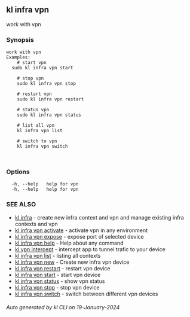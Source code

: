 ## kl infra vpn

work with vpn

### Synopsis

```
work with vpn
Examples:
	# start vpn
  sudo kl infra vpn start

	# stop vpn
	sudo kl infra vpn stop

	# restart vpn
	sudo kl infra vpn restart

	# status vpn
	sudo kl infra vpn status

	# list all vpn
	kl infra vpn list

	# switch to vpn
	kl infra vpn switch

	
```

### Options

```
  -h, --help   help for vpn
  -h, --help   help for vpn
```

### SEE ALSO

* [kl infra](kl_infra.md)  - create new infra context and vpn and manage existing infra contexts and vpn
* [kl infra vpn activate](kl_infra_vpn_activate.md)  - activate vpn in any environment
* [kl infra vpn expose](kl_infra_vpn_expose.md)  - expose port of selected device
* [kl infra vpn help](kl_infra_vpn_help.md)  - Help about any command
* [kl vpn intercept](kl_vpn_intercept.md)  - intercept app to tunnel trafic to your device
* [kl infra vpn list](kl_infra_vpn_list.md)  - listing all contexts
* [kl infra vpn new](kl_infra_vpn_new.md)  - Create new infra vpn device
* [kl infra vpn restart](kl_infra_vpn_restart.md)  - restart vpn device
* [kl infra vpn start](kl_infra_vpn_start.md)  - start vpn device
* [kl infra vpn status](kl_infra_vpn_status.md)  - show vpn status
* [kl infra vpn stop](kl_infra_vpn_stop.md)  - stop vpn device
* [kl infra vpn switch](kl_infra_vpn_switch.md)  - switch between different vpn devices

###### Auto generated by kl CLI on 19-January-2024
